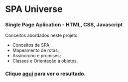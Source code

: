 # SPA Universe

### Single Page Aplication - HTML, CSS, Javascript


Conceitos abordados neste projeto:

- Conceitos de SPA;
- Mapeamento de rotas;
- Assíncrono e promises;
- Classes e Orientação a objetos.

### Clique [aqui](https://spa-universe-ebz4irou4-franzwarm.vercel.app/) para ver o resultado.
